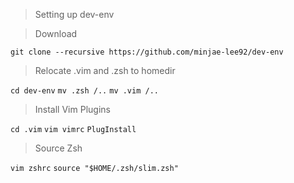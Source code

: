 >Setting up dev-env

>Download

`git clone --recursive https://github.com/minjae-lee92/dev-env`

>Relocate .vim and .zsh to homedir

`cd dev-env`
`mv .zsh /..`
`mv .vim /..`

>Install Vim Plugins

`cd .vim`
`vim vimrc`
`PlugInstall`

>Source Zsh

`vim zshrc`
`source "$HOME/.zsh/slim.zsh"`
